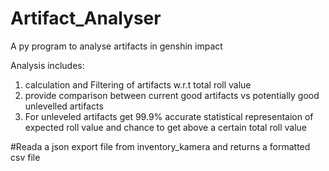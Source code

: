 # Artifact_Analyser
A py program to analyse artifacts in genshin impact

Analysis includes: 
1. calculation and Filtering of artifacts w.r.t total roll value
2. provide comparison between current good artifacts vs potentially good unlevelled artifacts
3. For unleveled artifacts get 99.9% accurate statistical representaion of expected roll value and chance to get above a certain total roll value

#Reada a  json export file from inventory_kamera and returns a formatted csv file 
